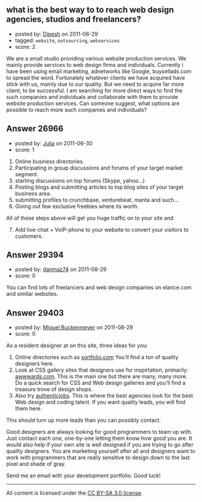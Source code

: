 ## what is the best way to to reach web design agencies, studios and freelancers?

- posted by: [Dipesh](https://stackexchange.com/users/-1/11591-dipesh) on 2011-06-29
- tagged: `website`, `outsourcing`, `webservices`
- score: 2

We are a small studio providing various website production services. We mainly provide services to web design firms and individuals. Currently i have been using email marketing, adnetworks like Google, buysellads.com to spread the word. Fortunately whatever clients we have acquired have stick with us, mainly due to our quality. But we need to acquire far more client, to be successful. I am searching for more direct ways to find the such companies and individuals and collaborate with them to provide website production services. Can someone suggest, what options are possible to reach more such companies and individuals?
  


## Answer 26966

- posted by: [Julia](https://stackexchange.com/users/-1/11418-julia) on 2011-06-30
- score: 1

1. Online business directories.
2. Participating in group discussions and forums of your target market segment.
3. starting discussions on top forums (Skype, yahoo...)
4. Posting blogs and submitting articles to top blog sites of your target business area.
5. submitting profiles to crunchbase, venturebeat, manta and such...
6. Giving out few exclusive freebies where its worth.

All of these steps above will get you huge traffic on to your site and 

7. Add live-chat + VoIP-phone to your website to convert your visitors to customers.


## Answer 29394

- posted by: [danmaz74](https://stackexchange.com/users/-1/12083-danmaz74) on 2011-08-29
- score: 0

You can find lots of freelancers and web design companies on elance.com and similar websites.


## Answer 29403

- posted by: [Miguel Buckenmeyer](https://stackexchange.com/users/-1/2383-miguel-buckenmeyer) on 2011-08-29
- score: 0

<p>As a resident designer at on this site, three ideas for you:</p>

<ol>
<li>Online directories such as <a href="http://sortfolio.com/" rel="nofollow">sortfolio.com</a> You'll find a ton of quality designers here.</li>
<li>Look at CSS gallery sites that designers use for inspirtation, primarily: <a href="http://www.awwwards.com/" rel="nofollow">awwwards.com</a>. This is the main one but there are many, many more. Do a quick search for CSS and Web design galleries and you'll find a treasure trove of design shops.</li>
<li>Also try <a href="http://www.authenticjobs.com/" rel="nofollow">authenticjobs</a>. This is where the best agencies look for the best Web design and coding talent. If you want quality leads, you will find them here.</li>
</ol>

<p>This should turn up more leads than you can possibly contact. </p>

<p>Good designers are always looking for good programmers to team up with. Just contact each one, one-by-one letting them know how good you are. It would also help if your own site is well designed if you are trying to go after quality designers. You are marketing yourself after all and designers want to work with programmers that are really sensitive to design down to the last pixel and shade of gray. </p>

<p>Send me an email with your development portfolio. Good luck! </p>




---

All content is licensed under the [CC BY-SA 3.0 license](https://creativecommons.org/licenses/by-sa/3.0/).
